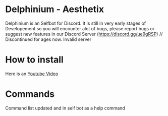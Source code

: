 # Delphinium - Aesthetix
Delphinium is an Selfbot for Discord.
It is still in very early stages of Developement so you will encounter alot of bugs, please report bugs or suggest new features in our Discord Server (https://discord.gg/ue9gRSP) // Discontinued for ages now. Invalid server

# How to install
Here is an [Youtube Video](https://www.youtube.com/watch?v=LJESgpiMO54)

# Commands

Command list updated and in self bot as a help command
